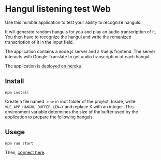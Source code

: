 # Hangul listening test Web

Use this humble application to test your ability to recognize hanguls.

It will generate random hanguls for you and play an audio transcription of it. You then have to recognize the hangul and write the romanized transcription of it in the input field.

The application contains a node.js server and a Vue.js frontend.
The server interacts with Google Translate to get audio transcription of each hangul.

The application is [deployed on heroku](https://hangul-listening-test.herokuapp.com/).

## Install

```
npm install
```

Create a file named ``.env`` in root folder of the project.
Inside, write ``VUE_APP_HANGUL_BUFFER_LEN=X`` and replace X with an integer.
This environment variable determines the size of the buffer used by the application to prepare the following hanguls.

## Usage

```
npm run start
```

Then, [connect here](http://localhost:3333).

